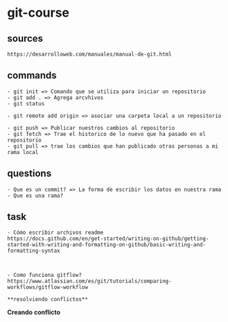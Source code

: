 # git-course

## sources
    https://desarrolloweb.com/manuales/manual-de-git.html

## commands
    - git init => Comando que se utiliza para iniciar un repositorio
    - git add . => Agrega arcvhivos
    - git status

    - git remote add origin => asociar una carpeta local a un repositorio

    - git push => Publicar nuestros cambios al repositorio 
    - git fetch => Trae el historico de lo nuevo que ha pasado en el repositorio
    - git pull => trae los cambios que han publicado otras personas a mi rama local

## questions
    - Que es un commit? => La forma de escribir los datos en nuestra rama
    - Que es una rama? 


## task
    - Cómo escribir archivos readme
    https://docs.github.com/en/get-started/writing-on-github/getting-started-with-writing-and-formatting-on-github/basic-writing-and-formatting-syntax



    - Como funciona gitflow?
    https://www.atlassian.com/es/git/tutorials/comparing-workflows/gitflow-workflow

    **resolviendo conflictos** 
**Creando conflicto**
